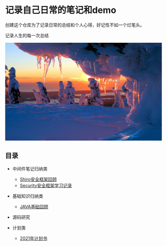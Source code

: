 # 记录自己日常的笔记和demo

创建这个仓库为了记录日常的总结和个人心得，好记性不如一个烂笔头。

记录人生的每一次总结

![背景图片](docments/img/fengjing.jpeg)

## 目录

- 中间件笔记归纳类

  - [Shiro安全框架回顾](./study/shiro/shiro.md)
  - [Security安全框架学习记录](./study/shiro/spring-security.md)

- 基础知识归纳类

  - [JAVA基础回顾](./study/java/java-index.md)

- 源码研究

- 计划类

  - [2021年计划书](./2021年/2021年计划书.md)

  

  

  

